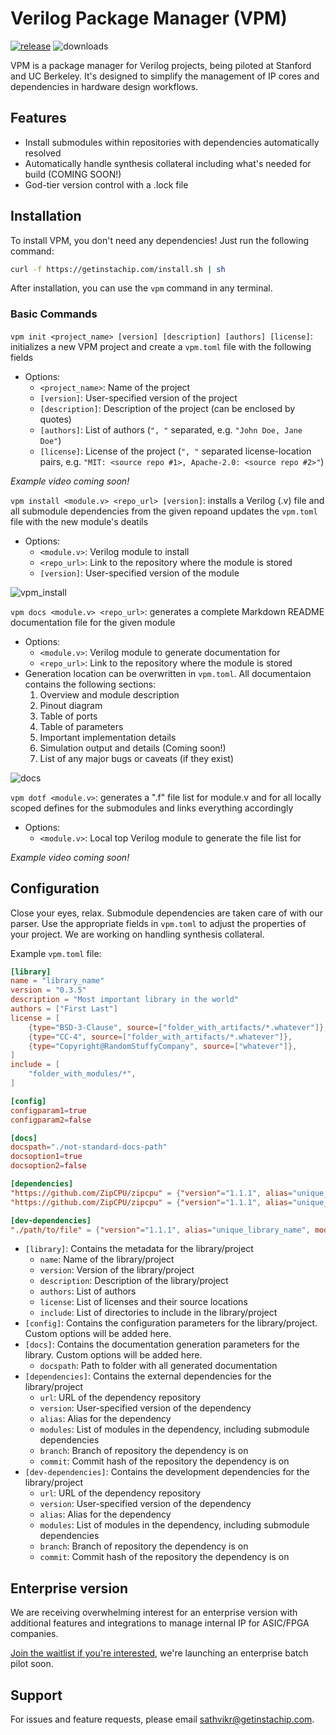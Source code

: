 
# Verilog Package Manager (VPM)
[![release](https://github.com/getinstachip/vpm/actions/workflows/release.yml/badge.svg)](https://github.com/getinstachip/vpm/actions/workflows/release.yml)
![downloads](https://img.shields.io/github/downloads/getinstachip/vpm/total?logo=github&logoColor=white&style=flat-square)

VPM is a package manager for Verilog projects, being piloted at Stanford and UC Berkeley. It's designed to simplify the management of IP cores and dependencies in hardware design workflows.

## Features

- Install submodules within repositories with dependencies automatically resolved
- Automatically handle synthesis collateral including what's needed for build (COMING SOON!)
- God-tier version control with a .lock file

## Installation

To install VPM, you don't need any dependencies! Just run the following command:

```bash
curl -f https://getinstachip.com/install.sh | sh
```

After installation, you can use the `vpm` command in any terminal.

### Basic Commands

`vpm init <project_name> [version] [description] [authors] [license]`: initializes a new VPM project and create a `vpm.toml` file with the following fields
- Options:
  - `<project_name>`: Name of the project 
  - `[version]`: User-specified version of the project
  - `[description]`: Description of the project (can be enclosed by quotes)
  - `[authors]`: List of authors (`", "` separated, e.g. `"John Doe, Jane Doe"`)
  - `[license]`: License of the project (`", "` separated license-location pairs, e.g. `"MIT: <source repo #1>, Apache-2.0: <source repo #2>"`)

*Example video coming soon!*

`vpm install <module.v> <repo_url> [version]`: installs a Verilog (.v) file and all submodule dependencies from the given repoand updates the `vpm.toml` file with the new module's deatils
- Options:
  - `<module.v>`: Verilog module to install
  - `<repo_url>`: Link to the repository where the module is stored
  - `[version]`: User-specified version of the module

![vpm_install](https://github.com/user-attachments/assets/481384eb-5b71-4284-b9e3-08ea807afa34)

`vpm docs <module.v> <repo_url>`: generates a complete Markdown README documentation file for the given module 
- Options:
  - `<module.v>`: Verilog module to generate documentation for
  - `<repo_url>`: Link to the repository where the module is stored
&nbsp;
- Generation location can be overwritten in `vpm.toml`. All documentaion contains the following sections:
  1. Overview and module description
  2. Pinout diagram
  3. Table of ports
  4. Table of parameters
  5. Important implementation details
  6. Simulation output and details (Coming soon!)
  7. List of any major bugs or caveats (if they exist)

![docs](https://github.com/user-attachments/assets/9f1b9cb4-05e1-4e69-9440-16d498277f0f)

`vpm dotf <module.v>`: generates a ".f" file list for module.v and for all locally scoped defines for the submodules and links everything accordingly
- Options:
  - `<module.v>`: Local top Verilog module to generate the file list for

*Example video coming soon!*

## Configuration

Close your eyes, relax. Submodule dependencies are taken care of with our parser. Use the appropriate fields in `vpm.toml` to adjust the properties of your project. We are working on handling synthesis collateral.

Example `vpm.toml` file:

```toml
[library]
name = "library_name"
version = "0.3.5"
description = "Most important library in the world"
authors = ["First Last"]
license = [
    {type="BSD-3-Clause", source=["folder_with_artifacts/*.whatever"]},
    {type="CC-4", source=["folder_with_artifacts/*.whatever"]},
    {type="Copyright@RandomStuffyCompany", source=["whatever"]},
]
include = [
    "folder_with_modules/*",
]

[config]
configparam1=true
configparam2=false

[docs]
docspath="./not-standard-docs-path"
docsoption1=true
docsoption2=false

[dependencies]
"https://github.com/ZipCPU/zipcpu" = {"version"="1.1.1", alias="unique_library_name", modules = ["m1", "m2"], branch="not-main", commit="hash"}
"https://github.com/ZipCPU/zipcpu" = {"version"="1.1.1", alias="unique_library_name", modules = ["m1", "m2"], branch="not-main", commit="hash"}

[dev-dependencies]
"./path/to/file" = {"version"="1.1.1", alias="unique_library_name", modules = ["m1", "m2"], branch="not-main", commit="hash"}
```

- `[library]`: Contains the metadata for the library/project
  - `name`: Name of the library/project
  - `version`: Version of the library/project
  - `description`: Description of the library/project
  - `authors`: List of authors
  - `license`: List of licenses and their source locations
  - `include`: List of directories to include in the library/project
&nbsp;
- `[config]`: Contains the configuration parameters for the library/project. Custom options will be added here.
&nbsp;
- `[docs]`: Contains the documentation generation parameters for the library. Custom options will be added here.
  - `docspath`: Path to folder with all generated documentation
&nbsp;
- `[dependencies]`: Contains the external dependencies for the library/project
  - `url`: URL of the dependency repository
  - `version`: User-specified version of the dependency
  - `alias`: Alias for the dependency
  - `modules`: List of modules in the dependency, including submodule dependencies
  - `branch`: Branch of repository the dependency is on
  - `commit`: Commit hash of the repository the dependency is on
&nbsp;
- `[dev-dependencies]`: Contains the development dependencies for the library/project
  - `url`: URL of the dependency repository
  - `version`: User-specified version of the dependency
  - `alias`: Alias for the dependency
  - `modules`: List of modules in the dependency, including submodule dependencies
  - `branch`: Branch of repository the dependency is on
  - `commit`: Commit hash of the repository the dependency is on

## Enterprise version

We are receiving overwhelming interest for an enterprise version with additional features and integrations to manage internal IP for ASIC/FPGA companies.

[Join the waitlist if you're interested](https://www.waitlistr.com/lists/ce1719b7/vpm-enterprise-version-waitlist), we're launching an enterprise batch pilot soon.

## Support

For issues and feature requests, please email sathvikr@getinstachip.com.
